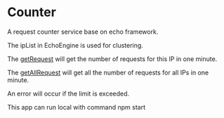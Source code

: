 # Counter
A request counter service base on echo framework.

The ipList in EchoEngine is used for clustering.

The [getRequest](https://morning-taiga-80604.herokuapp.com/) will get the number of requests for this IP in one minute.

The [getAllRequest](https://morning-taiga-80604.herokuapp.com/all) will get all the number of requests for all IPs in one minute.

An error will occur if the limit is exceeded.

This app can run local with command npm start